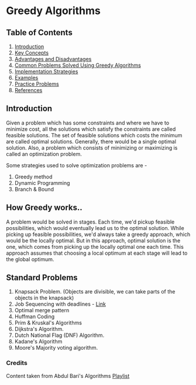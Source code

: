 # Greedy Algorithms

## Table of Contents
1. [Introduction](#introduction)
2. [Key Concepts](#key-concepts)
3. [Advantages and Disadvantages](#advantages-and-disadvantages)
4. [Common Problems Solved Using Greedy Algorithms](#common-problems-solved-using-greedy-algorithms)
5. [Implementation Strategies](#implementation-strategies)
6. [Examples](#examples)
7. [Practice Problems](#practice-problems)
8. [References](#references)


## Introduction
Given a problem which has some constraints and where we have to minimize cost, all the solutions which satisfy the constraints are called feasible solutions. The set of feasible solutions which costs the minimum are called optimal solutions. Generally, there would be a single optimal solution. Also, a problem which consists of minimizing or maximizing is called an optimization problem.

Some strategies used to solve optimization problems are - 
1. Greedy method
2. Dynamic Programming
3. Branch & Bound

## How Greedy works..
A problem would be solved in stages. Each time, we'd pickup feasible possibilities, which would eventually lead us to the optimal solution. While picking up feasible possibilities, we'd always take a greedy approach, which would be the locally optimal. But in this approach, optimal solution is the one, which comes from picking up the locally optimal one each time. This approach assumes that choosing a local optimum at each stage will lead to the global optimum.

## Standard Problems
1. Knapsack Problem. (Objects are divisible, we can take parts of the objects in the knapsack)
2. Job Sequencing with deadlines - [Link](https://leetcode.com/discuss/post/1065228/job-sequencing-problem-by-avneetsng-l0qw/)
3. Optimal merge pattern
4. Huffman Coding
5. Prim & Kruskal's Algorithms
6. Dijkstra's Algorithm.
7. Dutch National Flag (DNF) Algorithm.
8. Kadane's Algorithm
9. Moore's Majority voting algorithm.


### Credits
Content taken from Abdul Bari's Algorithms [Playlist](https://www.youtube.com/watch?v=ARvQcqJ_-NY&list=PLDN4rrl48XKpZkf03iYFl-O29szjTrs_O&index=39)